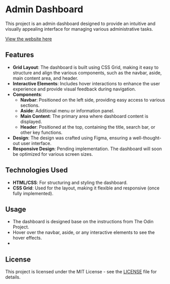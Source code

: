 
# Admin Dashboard

This project is an admin dashboard designed to provide an intuitive and visually appealing interface for managing various administrative tasks.

[View the website here](https://djkier.github.io/admin-dashboard/)

## Features

-   **Grid Layout**: The dashboard is built using CSS Grid, making it easy to structure and align the various components, such as the navbar, aside, main content area, and header.
-   **Interactive Elements**: Includes hover interactions to enhance the user experience and provide visual feedback during navigation.
-   **Components**:
    -   **Navbar**: Positioned on the left side, providing easy access to various sections.
    -   **Aside**: Additional menu or information panel.
    -   **Main Content**: The primary area where dashboard content is displayed.
    -   **Header**: Positioned at the top, containing the title, search bar, or other key functions.
-   **Design**: The design was crafted using Figma, ensuring a well-thought-out user interface.
-   **Responsive Design**: Pending implementation. The dashboard will soon be optimized for various screen sizes.

## Technologies Used

-   **HTML/CSS**: For structuring and styling the dashboard.
-   **CSS Grid**: Used for the layout, making it flexible and responsive (once fully implemented).

## Usage

-   The dashboard is designed base on the instructions from The Odin Project.
-   Hover over the navbar, aside, or any interactive elements to see the hover effects.
- 
## License

This project is licensed under the MIT License - see the [LICENSE](https://choosealicense.com/licenses/mit/) file for details.